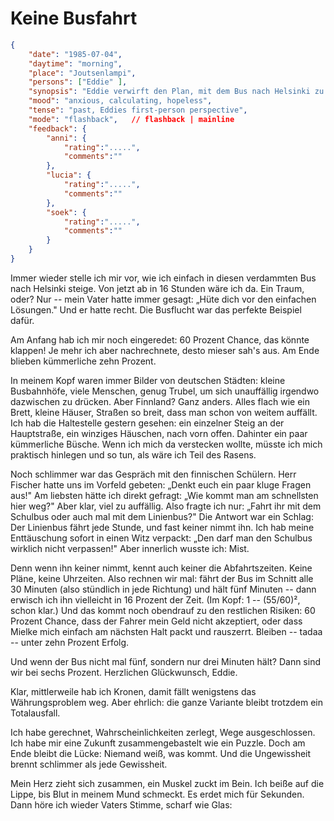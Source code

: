 # Keine Busfahrt

```json
{
    "date": "1985-07-04",
    "daytime": "morning",
    "place": "Joutsenlampi",
    "persons": ["Eddie" ],
    "synopsis": "Eddie verwirft den Plan, mit dem Bus nach Helsinki zu fliehen – zu riskant, die Erfolgschance liegt unter zehn Prozent.",
    "mood": "anxious, calculating, hopeless",
    "tense": "past, Eddies first-person perspective",
    "mode": "flashback",   // flashback | mainline
    "feedback": {
        "anni": {
            "rating":".....",
            "comments":""
        },
        "lucia": {
            "rating":".....",
            "comments":""
        },
        "soek": {
            "rating":".....",
            "comments":""
        }
    }
}
```

Immer wieder stelle ich mir vor, wie ich einfach in diesen verdammten
Bus nach Helsinki steige. Von jetzt ab in 16 Stunden wäre ich da. Ein Traum, oder?
Nur -- mein Vater hatte immer gesagt: „Hüte dich vor den einfachen
Lösungen." Und er hatte recht. Die Busflucht war das perfekte
Beispiel dafür.

Am Anfang hab ich mir noch eingeredet: 60 Prozent Chance, das könnte
klappen! Je mehr ich aber nachrechnete, desto mieser sah's aus. Am Ende
blieben kümmerliche zehn Prozent.

In meinem Kopf waren immer Bilder von deutschen Städten:
kleine Busbahnhöfe, viele Menschen, genug Trubel, um sich unauffällig
irgendwo dazwischen zu drücken. Aber Finnland? Ganz anders. Alles flach
wie ein Brett, kleine Häuser, Straßen so breit, dass man schon von
weitem auffällt. Ich hab die Haltestelle gestern gesehen: ein einzelner
Steig an der Hauptstraße, ein winziges Häuschen, nach vorn offen.
Dahinter ein paar kümmerliche Büsche. Wenn ich mich da verstecken
wollte, müsste ich mich praktisch hinlegen und so tun, als wäre ich Teil
des Rasens.

Noch schlimmer war das Gespräch mit den finnischen Schülern. Herr Fischer
hatte uns im Vorfeld gebeten: „Denkt euch ein paar kluge Fragen
aus!" Am liebsten hätte ich direkt gefragt: „Wie kommt man am
schnellsten hier weg?" Aber klar, viel zu auffällig.
Also fragte ich nur: „Fahrt ihr mit dem Schulbus oder auch mal mit dem
Linienbus?" Die Antwort war ein Schlag: Der Linienbus fährt jede Stunde,
und fast keiner nimmt ihn. Ich hab meine Enttäuschung sofort in einen
Witz verpackt: „Den darf man den Schulbus wirklich nicht verpassen!"
Aber innerlich wusste ich: Mist.

Denn wenn ihn keiner nimmt, kennt auch keiner die Abfahrtszeiten. Keine
Pläne, keine Uhrzeiten. Also rechnen wir mal: fährt der Bus im Schnitt
alle 30 Minuten (also stündlich in jede Richtung) und hält fünf Minuten
 -- dann erwisch ich ihn vielleicht in 16
Prozent der Zeit. (Im Kopf: 1 -- (55/60)², schon klar.) Und das kommt
noch obendrauf zu den restlichen Risiken: 60 Prozent Chance, dass der
Fahrer mein Geld nicht akzeptiert, oder dass Mielke mich einfach am
nächsten Halt packt und rauszerrt. Bleiben -- tadaa -- unter zehn
Prozent Erfolg.

Und wenn der Bus nicht mal fünf, sondern nur drei Minuten hält? Dann
sind wir bei sechs Prozent. Herzlichen Glückwunsch, Eddie.

Klar, mittlerweile hab ich Kronen, damit fällt wenigstens das
Währungsproblem weg. Aber ehrlich: die ganze Variante bleibt trotzdem
ein Totalausfall.

Ich habe gerechnet, Wahrscheinlichkeiten zerlegt, Wege ausgeschlossen.
Ich habe mir eine Zukunft zusammengebastelt wie ein Puzzle. Doch am Ende
bleibt die Lücke: Niemand weiß, was kommt. Und die Ungewissheit brennt
schlimmer als jede Gewissheit.

Mein Herz zieht sich zusammen, ein Muskel zuckt im Bein. Ich beiße auf
die Lippe, bis Blut in meinem Mund schmeckt. Es erdet mich für Sekunden.
Dann höre ich wieder Vaters Stimme, scharf wie Glas:
